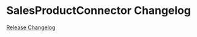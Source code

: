 # SalesProductConnector Changelog

[Release Changelog](https://github.com/spryker/sales-product-connector/releases)
